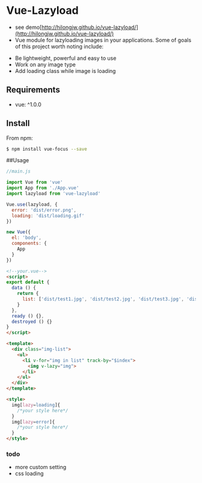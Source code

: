 Vue-Lazyload 
========

 - see demo[http://hilongjw.github.io/vue-lazyload/](http://hilongjw.github.io/vue-lazyload/)
 - Vue module for lazyloading images in your applications. Some of goals of this project worth noting include:

* Be lightweight, powerful and easy to use
* Work on any image type
* Add loading class while image is loading

## Requirements

- vue: ^1.0.0

## Install

From npm:

``` sh
$ npm install vue-focus --save
```

##Usage

```javascript
//main.js

import Vue from 'vue'
import App from './App.vue'
import lazyload from 'vue-lazyload'

Vue.use(lazyload, {
  error: 'dist/error.png',
  loading: 'dist/loading.gif'
})

new Vue({
  el: 'body',
  components: {
    App
  }
})
```

```html
<!--your.vue-->
<script>
export default {
  data () {
    return {
      list: ['dist/test1.jpg', 'dist/test2.jpg', 'dist/test3.jpg', 'dist/test4.jpg', 'dist/test5.jpg', 'dist/test6.jpg', 'dist/test7.jpg', 'dist/test8.jpg']
    }
  },
  ready () {},
  destroyed () {}
}
</script>

<template>
  <div class="img-list">
    <ul>
      <li v-for="img in list" track-by="$index">
        <img v-lazy="img">
      </li>
    </ul>
  </div>
</template>

<style>
  img[lazy=loading]{
    /*your style here*/
  }
  img[lazy=error]{
    /*your style here*/
  }
</style>

```

### todo

* more custom setting
* css loading
